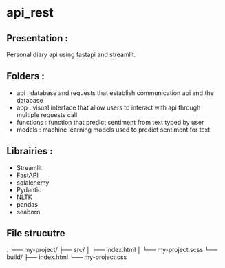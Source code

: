 # api_rest

## Presentation :
Personal diary api using fastapi and streamlit.

## Folders :
- api : database and requests that establish communication api and the database
- app : visual interface that allow users to interact with api through multiple requests call
- functions : function that predict sentiment from text typed by user
- models : machine learning models used to predict sentiment for text

## Librairies :
- Streamlit
- FastAPI
- sqlalchemy
- Pydantic
- NLTK
- pandas
- seaborn

## File strucutre
.
└── my-project/
    ├── src/
    │   ├── index.html
    │   └── my-project.scss
    └── build/
        ├── index.html
        └── my-project.css
